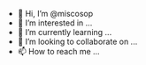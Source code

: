 - 👋 Hi, I’m @miscosop
- 👀 I’m interested in ...
- 🌱 I’m currently learning ...
- 💞️ I’m looking to collaborate on ...
- 📫 How to reach me ...

<!---
miscosop/miscosop is a ✨ special ✨ repository because its `README.md` (this file) appears on your GitHub profile.
You can click the Preview link to take a look at your changes.
--->
